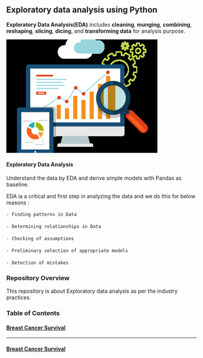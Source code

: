 ## Exploratory data analysis using Python

__Exploratory Data Analysis(EDA)__ includes __cleaning__, __munging__, __combining__, __reshaping__, __slicing__, __dicing__, and __transforming data__ for analysis purpose.

![](Project_BCS/Images/EDA.png)

 #### Exploratory Data Analysis
 
Understand the data by EDA and derive simple models with Pandas as baseline.

EDA ia a critical and first step in analyzing the data and we do this for below reasons :

    - Finding patterns in Data
    
    - Determining relationships in Data
    
    - Checking of assumptions
    
    - Preliminary selection of appropriate models
    
    - Detection of mistakes 

### Repository Overview

This repository is about Exploratory data analysis as per the industry practices.

### Table of Contents
#### [Breast Cancer Survival](https://github.com/akallurwar/EDA-using-Python/blob/master/README.md#breast-cancer-survival-1)

___

#### [Breast Cancer Survival](https://github.com/akallurwar/EDA-using-Python/tree/master/Project_BCS)


